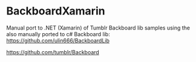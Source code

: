 # BackboardXamarin
Manual port to .NET (Xamarin) of Tumblr Backboard lib samples using the also manually ported to c# Backboard lib:
https://github.com/ulin666/BackboardLib

https://github.com/tumblr/Backboard
